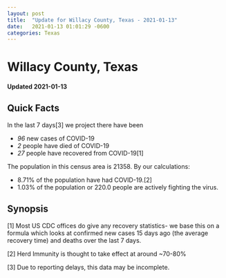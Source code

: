 ```yaml
---
layout: post
title:  "Update for Willacy County, Texas - 2021-01-13"
date:   2021-01-13 01:01:29 -0600
categories: Texas
---
```


# Willacy County, Texas
#### Updated 2021-01-13

## Quick Facts

In the last 7 days[3] we project there have been
- *96* new cases of COVID-19
- *2* people have died of COVID-19
- *27* people have recovered from COVID-19[1]

The population in this census area is 21358. By our calculations:
- 8.71% of the population have had COVID-19.[2]
- 1.03% of the population or 220.0 people are actively fighting the virus.

## Synopsis




[1] Most US CDC offices do give any recovery statistics- we base this on a formula which looks at confirmed new cases
15 days ago (the average recovery time) and deaths over the last 7 days.

[2] Herd Immunity is thought to take effect at around ~70-80%

[3] Due to reporting delays, this data may be incomplete.
 
    